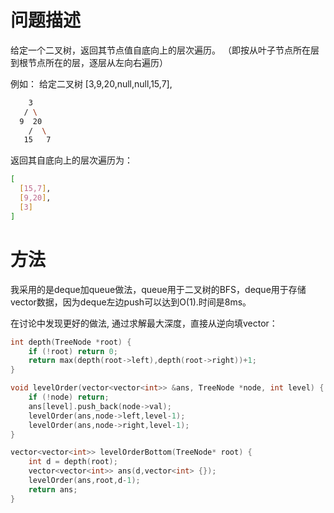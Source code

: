 # 问题描述

给定一个二叉树，返回其节点值自底向上的层次遍历。 （即按从叶子节点所在层到根节点所在的层，逐层从左向右遍历）

例如：
给定二叉树 [3,9,20,null,null,15,7],

```bash
    3
   / \
  9  20
    /  \
   15   7
```

返回其自底向上的层次遍历为：

```bash
[
  [15,7],
  [9,20],
  [3]
]
```

# 方法

我采用的是deque加queue做法，queue用于二叉树的BFS，deque用于存储vector数据，因为deque左边push可以达到O(1).时间是8ms。

在讨论中发现更好的做法, 通过求解最大深度，直接从逆向填vector：
```c++
int depth(TreeNode *root) {
    if (!root) return 0;
    return max(depth(root->left),depth(root->right))+1;
}

void levelOrder(vector<vector<int>> &ans, TreeNode *node, int level) {
    if (!node) return;
    ans[level].push_back(node->val);
    levelOrder(ans,node->left,level-1);
    levelOrder(ans,node->right,level-1);
}

vector<vector<int>> levelOrderBottom(TreeNode* root) {
    int d = depth(root);
    vector<vector<int>> ans(d,vector<int> {});
    levelOrder(ans,root,d-1);
    return ans;
}
```